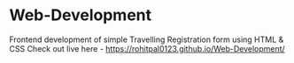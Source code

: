 # Web-Development

Frontend development of simple Travelling Registration form using HTML & CSS
Check out live here - https://rohitpal0123.github.io/Web-Development/
